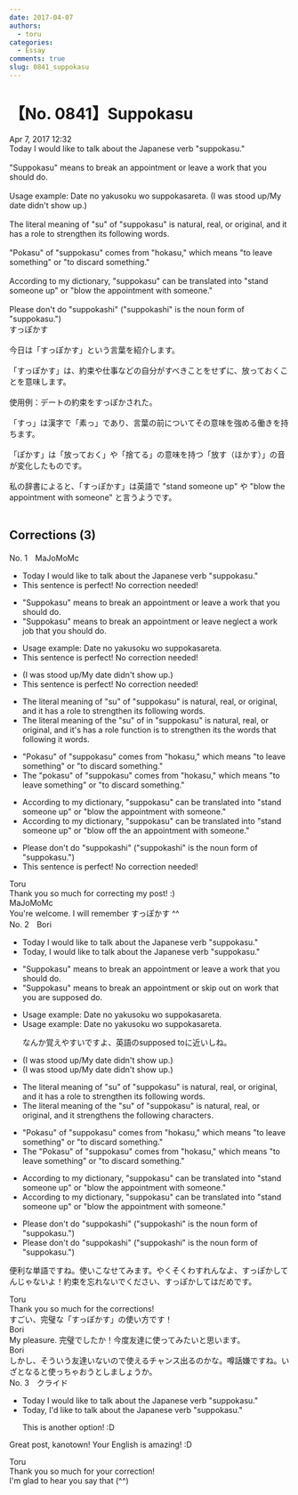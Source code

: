 ```yaml
---
date: 2017-04-07
authors:
  - toru
categories:
  - Essay
comments: true
slug: 0841_suppokasu
---
```


# 【No. 0841】Suppokasu
<div class="date">Apr 7, 2017 12:32</div>
<div id="post"><div id="body_show_ori">
Today I would like to talk about the Japanese verb "suppokasu."<br/><br/>"Suppokasu" means to break an appointment or leave a work that you should do.<br/><br/>Usage example: Date no yakusoku wo suppokasareta. (I was stood up/My date didn't show up.)<br/><br/>The literal meaning of "su" of "suppokasu" is natural, real, or original, and it has a role to strengthen its following words.<br/><br/>"Pokasu" of "suppokasu" comes from "hokasu," which means "to leave something" or "to discard something."<br/><br/>According to my dictionary, "suppokasu" can be translated into "stand someone up" or "blow the appointment with someone."<br/><br/>Please don't do "suppokashi" ("suppokashi" is the noun form of "suppokasu.")
</div></div>

<!-- more -->

<div id="post_ja"><div id="body_show_mo">
すっぽかす<br/><br/>今日は「すっぽかす」という言葉を紹介します。<br/><br/>「すっぽかす」は、約束や仕事などの自分がすべきことをせずに、放っておくことを意味します。<br/><br/>使用例：デートの約束をすっぽかされた。<br/><br/>「すっ」は漢字で「素っ」であり、言葉の前についてその意味を強める働きを持ちます。<br/><br/>「ぽかす」は「放っておく」や「捨てる」の意味を持つ「放す（ほかす）」の音が変化したものです。<br/><br/>私の辞書によると、「すっぽかす」は英語で "stand someone up" や "blow the appointment with someone" と言うようです。<br/><br/>
</div></div>

## Corrections (3)
<div id="block"><div class="first_name"> No. 1　<span class="just_name">MaJoMoMc</span></div><div id="block2">
<ul class="correction_field">
<li class="incorrect">Today I would like to talk about the Japanese verb "suppokasu."</li>
<li class="corrected perfect">This sentence is perfect! No correction needed!</li>
</ul>
<ul class="correction_field">
<li class="incorrect">"Suppokasu" means to break an appointment or leave a work that you should do.</li>
<li class="corrected correct">
"Suppokasu" means to break an appointment or <span class="sline">leave </span><span class="f_blue">neglect </span>a <span class="sline">work</span><span class="f_blue"> job</span> that you should do.
</li>
</ul>
<ul class="correction_field">
<li class="incorrect">Usage example: Date no yakusoku wo suppokasareta.</li>
<li class="corrected perfect">This sentence is perfect! No correction needed!</li>
</ul>
<ul class="correction_field">
<li class="incorrect">(I was stood up/My date didn't show up.)</li>
<li class="corrected perfect">This sentence is perfect! No correction needed!</li>
</ul>
<ul class="correction_field">
<li class="incorrect">The literal meaning of "su" of "suppokasu" is natural, real, or original, and it has a role to strengthen its following words.</li>
<li class="corrected correct">
The literal meaning of <span class="f_blue">the </span>"su" <span class="sline">of </span><span class="f_blue">in </span>"suppokasu" is natural, real, or original, and <span class="f_blue">it's </span><span class="sline">has a role</span> <span class="f_blue">function is</span> to strengthen <span class="sline">its </span><span class="f_blue">the words</span> that follow<span class="sline">ing</span> it <span class="sline">words</span>.
</li>
</ul>
<ul class="correction_field">
<li class="incorrect">"Pokasu" of "suppokasu" comes from "hokasu," which means "to leave something" or "to discard something."</li>
<li class="corrected correct">
<span class="f_blue">The </span>"<span class="f_blue">p</span>okasu" of "suppokasu" comes from "hokasu," which means "to leave something" or "to discard something."
</li>
</ul>
<ul class="correction_field">
<li class="incorrect">According to my dictionary, "suppokasu" can be translated into "stand someone up" or "blow the appointment with someone."</li>
<li class="corrected correct">
According to my dictionary, "suppokasu" can be translated into "stand someone up" or "blow <span class="f_blue">off </span><span class="sline">the </span><span class="f_blue">an </span>appointment with someone."
</li>
</ul>
<ul class="correction_field">
<li class="incorrect">Please don't do "suppokashi" ("suppokashi" is the noun form of "suppokasu.")</li>
<li class="corrected perfect">This sentence is perfect! No correction needed!</li>
</ul>
</div><div class="name"><span class="just_name">Toru</span><br>
Thank you so much for correcting my post! :)
</div>
<div class="name"><span class="just_name">MaJoMoMc</span><br>
You're welcome. I will remember すっぽかす ^^
</div>
</div>
<div id="block"><div class="first_name"> No. 2　<span class="just_name">Bori</span></div><div id="block2">
<ul class="correction_field">
<li class="incorrect">Today I would like to talk about the Japanese verb "suppokasu."</li>
<li class="corrected correct">
Today, I would like to talk about the Japanese verb "suppokasu."
</li>
</ul>
<ul class="correction_field">
<li class="incorrect">"Suppokasu" means to break an appointment or leave a work that you should do.</li>
<li class="corrected correct">
"Suppokasu" means to break an appointment or skip out on work that you are supposed do.
</li>
</ul>
<ul class="correction_field">
<li class="incorrect">Usage example: Date no yakusoku wo suppokasareta.</li>
<li class="corrected correct">
Usage example: Date no yakusoku wo suppokasareta.
<p class="correction_comment">なんか覚えやすいですよ、英語のsupposed toに近いしね。</p>
</li>
</ul>
<ul class="correction_field">
<li class="incorrect">(I was stood up/My date didn't show up.)</li>
<li class="corrected correct">
(I was stood up/My date didn't show up.)
</li>
</ul>
<ul class="correction_field">
<li class="incorrect">The literal meaning of "su" of "suppokasu" is natural, real, or original, and it has a role to strengthen its following words.</li>
<li class="corrected correct">
The literal meaning of the "su" of "suppokasu" is natural, real, or original, and it strengthens the following characters.
</li>
</ul>
<ul class="correction_field">
<li class="incorrect">"Pokasu" of "suppokasu" comes from "hokasu," which means "to leave something" or "to discard something."</li>
<li class="corrected correct">
The "Pokasu" of "suppokasu" comes from "hokasu," which means "to leave something" or "to discard something."
</li>
</ul>
<ul class="correction_field">
<li class="incorrect">According to my dictionary, "suppokasu" can be translated into "stand someone up" or "blow the appointment with someone."</li>
<li class="corrected correct">
According to my dictionary, "suppokasu" can be translated into "stand someone up" or "blow the appointment with someone."
</li>
</ul>
<ul class="correction_field">
<li class="incorrect">Please don't do "suppokashi" ("suppokashi" is the noun form of "suppokasu.")</li>
<li class="corrected correct">
Please don't do "suppokashi" ("suppokashi" is the noun form of "suppokasu.")
</li>
</ul>
<p class="comment_small">
 便利な単語ですね。使いこなせてみます。やくそくわすれんなよ、すっぽかしてんじゃないよ！約束を忘れないでください、すっぽかしてはだめです。
</p>

</div><div class="name"><span class="just_name">Toru</span><br>
Thank you so much for the corrections!<br/>すごい、完璧な「すっぽかす」の使い方です！
</div>
<div class="name"><span class="just_name">Bori</span><br>
My pleasure. 完璧でしたか！今度友達に使ってみたいと思います。
</div>
<div class="name"><span class="just_name">Bori</span><br>
しかし、そういう友達いないので使えるチャンス出るのかな。噂話嫌ですね。いざとなると使っちゃおうとしましょうか。
</div>
</div>
<div id="block"><div class="first_name"> No. 3　<span class="just_name">クライド</span></div><div id="block2">
<ul class="correction_field">
<li class="incorrect">Today I would like to talk about the Japanese verb "suppokasu."</li>
<li class="corrected correct">
Today, <span class="f_blue">I'd like</span> to talk about the Japanese verb "suppokasu."
<p class="correction_comment">This is another option! :D</p>
</li>
</ul>
<p class="comment_small">
 Great post, kanotown! Your English is amazing! :D
</p>

</div><div class="name"><span class="just_name">Toru</span><br>
Thank you so much for your correction!<br/>I'm glad to hear you say that (^^)
</div>
</div>

